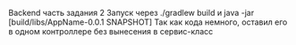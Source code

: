 Backend часть задания 2
Запуск через ./gradlew build и java -jar [build/libs/AppName-0.0.1 SNAPSHOT]
Так как кода немного, оставил его в одном контроллере без вынесения в сервис-класс


